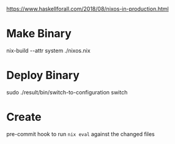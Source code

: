 https://www.haskellforall.com/2018/08/nixos-in-production.html

# Make Binary
nix-build --attr system ./nixos.nix

# Deploy Binary
sudo ./result/bin/switch-to-configuration switch

# Create
pre-commit hook to run `nix eval` against the changed files
